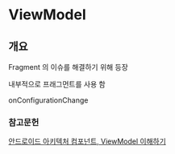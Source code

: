 # ViewModel 
## 개요 
Fragment 의 이슈를 해결하기 위해 등장

내부적으로 프래그먼트를 사용 함 

onConfigurationChange 

### 참고문헌 
[안드로이드 아키텍처 컴포넌트, ViewModel 이해하기](https://medium.com/@jungil.han/%EC%95%84%ED%82%A4%ED%85%8D%EC%B2%98-%EC%BB%B4%ED%8F%AC%EB%84%8C%ED%8A%B8-viewmodel-%EC%9D%B4%ED%95%B4%ED%95%98%EA%B8%B0-2e4d136d28d2)
